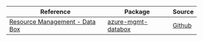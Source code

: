 | Reference | Package | Source |
|---|---|---|
|[Resource Management - Data Box](mgmt-databox-readme.md)|[azure-mgmt-databox](https://pypi.org/project/azure-mgmt-databox)|[Github](https://github.com/Azure/azure-sdk-for-python/blob/main/sdk/databox/azure-mgmt-databox)|
